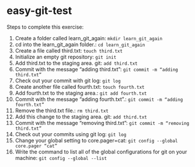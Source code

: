 # easy-git-test

Steps to complete this exercise:
1. Create a folder called learn_git_again: `mkdir learn_git_again`
2. cd into the learn_git_again folder.: `cd learn_git_again`
3. Create a file called third.txt: `touch third.txt`
4. Initialize an empty git repository: `git init`
5. Add third.txt to the staging area. git: `add third.txt`
6. Commit with the message “adding third.txt”: `git commit -m “adding third.txt”`
7. Check out your commit with git log: `git log`
8. Create another file called fourth.txt: `touch fourth.txt`
9. Add fourth.txt to the staging area.: `git add fourth.txt`
10. Commit with the message “adding fourth.txt”.: `git commit -m “adding fourth.txt”`
11. Remove the third.txt file.: `rm third.txt`
12. Add this change to the staging area. git: `add third.txt`
13. Commit with the message “removing third.txt”: `git commit -m “removing third.txt”`
14. Check out your commits using git log: `git log`
15. Change your global setting to core.pager=cat: `git config --global core.pager “cat”`
16. Write the command to list all of the global configurations for git on your machine: `git config --global --list`

